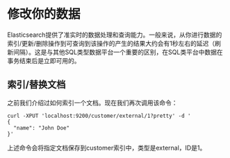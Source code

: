 # 修改你的数据

Elasticsearch提供了准实时的数据处理和查询能力。一般来说，从你进行数据的索引\/更新\/删除操作到可查询到该操作的产生的结果大约会有1秒左右的延迟（刷新间隔）。这是与其他SQL类型数据平台一个重要的区别，在SQL类平台中数据在事务结束后是立即可用的。

## 索引\/替换文档

之前我们介绍过如何索引一个文档。现在我们再次调用该命令：

```
curl -XPUT 'localhost:9200/customer/external/1?pretty' -d '
{
  "name": "John Doe"
}'
```

上述命令会将指定文档保存到customer索引中，类型是external，ID是1。

